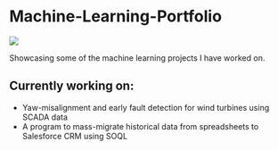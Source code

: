 # Machine-Learning-Portfolio
![](https://www.datamation.com/wp-content/uploads/2021/10/DRL-ICA-91521-scaled.jpeg)

Showcasing some of the machine learning projects I have worked on.

## Currently working on:
- Yaw-misalignment and early fault detection for wind turbines using SCADA data
- A program to mass-migrate historical data from spreadsheets to Salesforce CRM using SOQL
